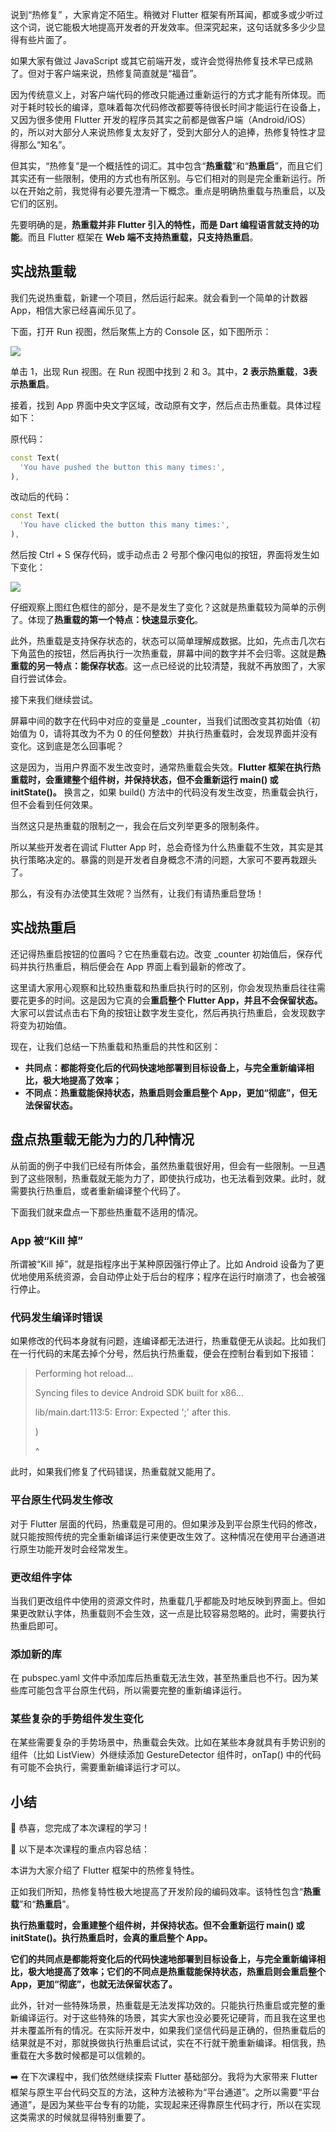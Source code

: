 说到“热修复” ，大家肯定不陌生。稍微对 Flutter 框架有所耳闻，都或多或少听过这个词，说它能极大地提高开发者的开发效率。但深究起来，这句话就多多少少显得有些片面了。

如果大家有做过 JavaScript 或其它前端开发，或许会觉得热修复技术早已成熟了。但对于客户端来说，热修复简直就是“福音”。

因为传统意义上，对客户端代码的修改只能通过重新运行的方式才能有所体现。而对于耗时较长的编译，意味着每次代码修改都要等待很长时间才能运行在设备上，又因为很多使用 Flutter 开发的程序员其实之前都是做客户端（Android/iOS）的，所以对大部分人来说热修复太友好了，受到大部分人的追捧，热修复特性才显得那么“知名”。

但其实，“热修复”是一个概括性的词汇。其中包含“**热重载**”和“**热重启**”，而且它们其实还有一些限制，使用的方式也有所区别。与它们相对的则是完全重新运行。所以在开始之前，我觉得有必要先澄清一下概念。重点是明确热重载与热重启，以及它们的区别。

先要明确的是，**热重载并非 Flutter 引入的特性，而是 Dart 编程语言就支持的功能**。而且 Flutter 框架在 **Web 端不支持热重载，只支持热重启**。

## 实战热重载

我们先说热重载，新建一个项目，然后运行起来。就会看到一个简单的计数器 App，相信大家已经喜闻乐见了。

下面，打开 Run 视图，然后聚焦上方的 Console 区，如下图所示：

![](https://p3-juejin.byteimg.com/tos-cn-i-k3u1fbpfcp/a35a9c37618b425b99f1d49693830e75~tplv-k3u1fbpfcp-zoom-1.image)

单击 1，出现 Run 视图。在 Run 视图中找到 2 和 3。其中，**2 表示热重载**，**3表示热重启**。

接着，找到 App 界面中央文字区域，改动原有文字，然后点击热重载。具体过程如下：

原代码：

```dart
const Text(
  'You have pushed the button this many times:',
),
```

改动后的代码：

```dart
const Text(
  'You have clicked the button this many times:',
),
```

然后按 Ctrl + S 保存代码，或手动点击 2 号那个像闪电似的按钮，界面将发生如下变化：

![](https://p3-juejin.byteimg.com/tos-cn-i-k3u1fbpfcp/77893b530c3647bca8171f230cd7ee97~tplv-k3u1fbpfcp-zoom-1.image)

仔细观察上图红色框住的部分，是不是发生了变化？这就是热重载较为简单的示例了。体现了**热重载的第一个特点：快速显示变化**。

此外，热重载是支持保存状态的，状态可以简单理解成数据。比如，先点击几次右下角蓝色的按钮，然后再执行一次热重载，屏幕中间的数字并不会归零。这就是**热重载的另一特点：能保存状态**。这一点已经说的比较清楚，我就不再放图了，大家自行尝试体会。

接下来我们继续尝试。

屏幕中间的数字在代码中对应的变量是 _counter，当我们试图改变其初始值（初始值为 0，请将其改为不为 0 的任何整数）并执行热重载时，会发现界面并没有变化。这到底是怎么回事呢？

这是因为，当用户界面不发生改变时，通常热重载会失效。**Flutter 框架在执行热重载时，会重建整个组件树，并保持状态，但不会重新运行 main() 或 initState()。** 换言之，如果 build() 方法中的代码没有发生改变，热重载会执行，但不会看到任何效果。

当然这只是热重载的限制之一，我会在后文列举更多的限制条件。

所以某些开发者在调试 Flutter App 时，总会奇怪为什么热重载不生效，其实是其执行策略决定的。暴露的则是开发者自身概念不清的问题，大家可不要再栽跟头了。

那么，有没有办法使其生效呢？当然有，让我们有请热重启登场！

## 实战热重启

还记得热重启按钮的位置吗？它在热重载右边。改变 _counter 初始值后，保存代码并执行热重启，稍后便会在 App 界面上看到最新的修改了。

这里请大家用心观察和比较热重载和热重启执行时的区别，你会发现热重启往往需要花更多的时间。这是因为它真的会**重启整个 Flutter App，并且不会保留状态。** 大家可以尝试点击右下角的按钮让数字发生变化，然后再执行热重启，会发现数字将变为初始值。

现在，让我们总结一下热重载和热重启的共性和区别：

-   **共同点：都能将变化后的代码快速地部署到目标设备上，与完全重新编译相比，极大地提高了效率；**
-   **不同点：热重载能保持状态，热重启则会重启整个 App，更加“彻底”，但无法保留状态。**

## 盘点热重载无能为力的几种情况

从前面的例子中我们已经有所体会，虽然热重载很好用，但会有一些限制。一旦遇到了这些限制，热重载就无能为力了，即使执行成功，也无法看到效果。此时，就需要执行热重启，或者重新编译整个代码了。

下面我们就来盘点一下那些热重载不适用的情况。

### App 被“Kill 掉”

所谓被“Kill 掉”，就是指程序出于某种原因强行停止了。比如 Android 设备为了更优地使用系统资源，会自动停止处于后台的程序；程序在运行时崩溃了，也会被强行停止。

### 代码发生编译时错误

如果修改的代码本身就有问题，连编译都无法进行，热重载便无从谈起。比如我们在一行代码的末尾去掉个分号，然后执行热重载，便会在控制台看到如下报错：

> Performing hot reload...
>
> Syncing files to device Android SDK built for x86...
>
> lib/main.dart:113:5: Error: Expected ';' after this.
>
> )
>
> ^

此时，如果我们修复了代码错误，热重载就又能用了。

### 平台原生代码发生修改

对于 Flutter 层面的代码，热重载是可用的。但如果涉及到平台原生代码的修改，就只能按照传统的完全重新编译运行来使更改生效了。这种情况在使用平台通道进行原生功能开发时会经常发生。

### 更改组件字体

当我们更改组件中使用的资源文件时，热重载几乎都能及时地反映到界面上。但如果更改默认字体，热重载则不会生效，这一点是比较容易忽略的。此时，需要执行热重启即可。

### 添加新的库

在 pubspec.yaml 文件中添加库后热重载无法生效，甚至热重启也不行。因为某些库可能包含平台原生代码，所以需要完整的重新编译运行。

### 某些复杂的手势组件发生变化

在某些需要复杂的手势场景中，热重载会失效。比如在某些本身就具有手势识别的组件（比如 ListView）外继续添加 GestureDetector 组件时，onTap() 中的代码有可能不会执行，需要重新编译运行才可以。

## 小结

🎉 恭喜，您完成了本次课程的学习！

📌 以下是本次课程的重点内容总结：

本讲为大家介绍了 Flutter 框架中的热修复特性。

正如我们所知，热修复特性极大地提高了开发阶段的编码效率。该特性包含“**热重载**”和“**热重启**”。

**执行热重载时，会重建整个组件树，并保持状态。但不会重新运行 main() 或 initState()。执行热重启时，会真的重启整个 App。**

**它们的共同点是都能将变化后的代码快速地部署到目标设备上，与完全重新编译相比，极大地提高了效率；它们的不同点是热重载能保持状态，热重启则会重启整个 App，更加“彻底”，也就无法保留状态了。**

此外，针对一些特殊场景，热重载是无法发挥功效的。只能执行热重启或完整的重新编译运行。对于这些特殊的场景，其实大家也没必要死记硬背，而且我在这里也并未覆盖所有的情况。在实际开发中，如果我们坚信代码是正确的，但热重载后的结果就是不对，那就换做执行热重启试试，实在不行就干脆重新编译。相信我，热重载在大多数时候都是可以信赖的。

➡️ 在下次课程中，我们依然继续探索 Flutter 基础部分。我将为大家带来 Flutter 框架与原生平台代码交互的方法，这种方法被称为“平台通道”。之所以需要“平台通道”，是因为某些平台专有的功能，实现起来还得靠原生代码才行，所以在实现这类需求的时候就显得特别重要了。